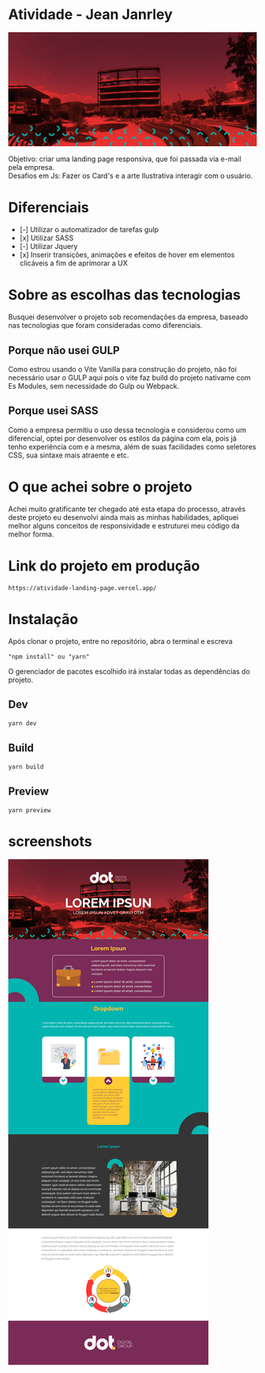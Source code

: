 <h1>Atividade - Jean Janrley</h1>
<img src="./public/imagens/thumbnail.png"><br/>
<p>
	Objetivo: criar uma landing page responsiva, que foi passada via e-mail pela empresa.<br/>
	Desafios em Js: Fazer os Card's e a arte Ilustrativa interagir com o usuário.<br/>
</p>


<h1>Diferenciais</h1>
<ul>
	<li>[-] Utilizar o automatizador de tarefas gulp</li>
	<li>[x] Utilizar SASS</li>
	<li>[-] Utilizar Jquery</li>
	<li>[x] Inserir transições, animações e efeitos de hover em elementos clicáveis a fim de aprimorar a UX</li>
</ul>

<h1>Sobre as escolhas das tecnologias</h1>
<p>
	Busquei desenvolver o projeto sob recomendações da empresa, baseado nas tecnologias que foram consideradas como diferenciais.
</p>
	<h2>Porque não usei GULP</h2>
<p>
	Como estrou usando o Vite Vanilla para construção do projeto, não foi necessário usar o GULP aqui pois o vite faz build do projeto nativame com Es Modules, sem necessidade do Gulp ou Webpack.
</p>

<h2>Porque usei SASS</h2>
<p>
	Como a empresa permitiu o uso dessa tecnologia e considerou como um diferencial, optei por desenvolver os estilos da página com ela, pois já tenho experiência com e a mesma, além de suas facilidades como seletores CSS, sua sintaxe mais atraente e etc.
</p>

<h1>O que achei sobre o projeto</h1>
<p>
	Achei muito gratificante ter chegado até esta etapa do processo, através deste projeto eu desenvolvi ainda mais as minhas habilidades, apliquei melhor alguns conceitos de responsividade e estruturei meu código da melhor forma.
</p>

<h1>Link do projeto em produção</h1>
<p>

	https://atividade-landing-page.vercel.app/
</p>

<h1>Instalação</h1>
<p>
	Após clonar o projeto, entre no repositório, abra o terminal e escreva

	"npm install" ou "yarn"
</p>

<p>
	O gerenciador de pacotes escolhido irá instalar todas as dependências do projeto.
<p>

<h2>Dev</h2>
<p>

	yarn dev
</p>

<h2>Build</h2>
<p>

	yarn build
</p>

<h2>Preview</h2>
<p>

	yarn preview
</p>

<h1>screenshots</h1>
<img src="./public/imagens/screenshot.png">
